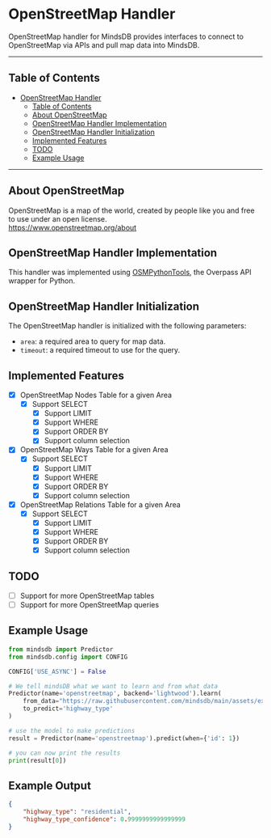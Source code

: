 # OpenStreetMap Handler

OpenStreetMap handler for MindsDB provides interfaces to connect to OpenStreetMap via APIs and pull map data into MindsDB.

---

## Table of Contents

- [OpenStreetMap Handler](#openstreetmap-handler)
  - [Table of Contents](#table-of-contents)
  - [About OpenStreetMap](#about-openstreetmap)
  - [OpenStreetMap Handler Implementation](#openstreetmap-handler-implementation)
  - [OpenStreetMap Handler Initialization](#openstreetmap-handler-initialization)
  - [Implemented Features](#implemented-features)
  - [TODO](#todo)
  - [Example Usage](#example-usage)
    
---

## About OpenStreetMap

OpenStreetMap is a map of the world, created by people like you and free to use under an open license.
<br>
https://www.openstreetmap.org/about

## OpenStreetMap Handler Implementation

This handler was implemented using [OSMPythonTools](https://wiki.openstreetmap.org/wiki/Overpass_API), the Overpass API wrapper for Python.

## OpenStreetMap Handler Initialization

The OpenStreetMap handler is initialized with the following parameters:

- `area`: a required area to query for map data.
- `timeout`: a required timeout to use for the query.

## Implemented Features

- [x] OpenStreetMap Nodes Table for a given Area
  - [x] Support SELECT
    - [x] Support LIMIT
    - [x] Support WHERE
    - [x] Support ORDER BY
    - [x] Support column selection
- [x] OpenStreetMap Ways Table for a given Area
    - [x] Support SELECT
        - [x] Support LIMIT
        - [x] Support WHERE
        - [x] Support ORDER BY
        - [x] Support column selection
- [x] OpenStreetMap Relations Table for a given Area
    - [x] Support SELECT
        - [x] Support LIMIT
        - [x] Support WHERE
        - [x] Support ORDER BY
        - [x] Support column selection

## TODO

- [ ] Support for more OpenStreetMap tables
- [ ] Support for more OpenStreetMap queries

## Example Usage

```python
from mindsdb import Predictor
from mindsdb.config import CONFIG

CONFIG['USE_ASYNC'] = False

# We tell mindsDB what we want to learn and from what data
Predictor(name='openstreetmap', backend='lightwood').learn(
    from_data="https://raw.githubusercontent.com/mindsdb/main/assets/examples/openstreetmap.csv",
    to_predict='highway_type'
)

# use the model to make predictions
result = Predictor(name='openstreetmap').predict(when={'id': 1})

# you can now print the results
print(result[0])
```

## Example Output

```json
{
    "highway_type": "residential",
    "highway_type_confidence": 0.9999999999999999
}
```
